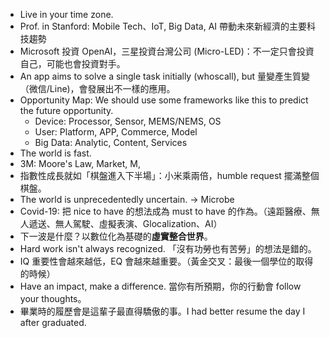 
* Live in your time zone.
* Prof. in Stanford: Mobile Tech、IoT, Big Data, AI 帶動未來新經濟的主要科技趨勢
* Microsoft 投資 OpenAI，三星投資台灣公司 (Micro-LED)：不一定只會投資自己，可能也會投資對手。
* An app aims to solve a single task initially (whoscall), but 量變產生質變（微信/Line)，會發展出不一樣的應用。
* Opportunity Map: We should use some frameworks like this to predict the future opportunity.
	* Device: Processor, Sensor, MEMS/NEMS, OS
	* User: Platform, APP, Commerce, Model 
	* Big Data: Analytic, Content, Services
* The world is fast.
* 3M: Moore's Law, Market, M, 
* 指數性成長就如「棋盤進入下半場」：小米乘兩倍，humble request 擺滿整個棋盤。
* The world is unprecedentedly uncertain. -> Microbe
* Covid-19: 把 nice to have 的想法成為 must to have 的作為。（遠距醫療、無人遞送、無人駕駛、虛擬表演、Glocalization、AI）
* 下一波是什麼？以數位化為基礎的**虛實整合世界**。
* Hard work isn't always recognized. 「沒有功勞也有苦勞」的想法是錯的。
* IQ 重要性會越來越低，EQ 會越來越重要。（黃金交叉：最後一個學位的取得的時候）
* Have an impact, make a difference. 當你有所預期，你的行動會 follow your thoughts。
* 畢業時的履歷會是這輩子最直得驕傲的事。I had better resume the day I after graduated.